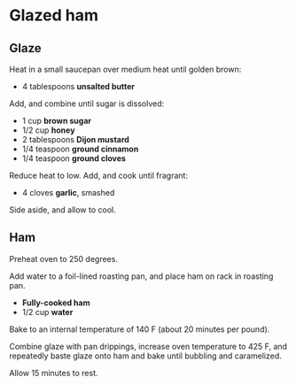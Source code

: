 # Glazed ham

## Glaze

Heat in a small saucepan over medium heat until golden brown:

- 4 tablespoons **unsalted butter**

Add, and combine until sugar is dissolved:

- 1 cup **brown sugar**
- 1/2 cup **honey**
- 2 tablespoons **Dijon mustard**
- 1/4 teaspoon **ground cinnamon**
- 1/4 teaspoon **ground cloves**

Reduce heat to low. Add, and cook until fragrant:

- 4 cloves **garlic**, smashed

Side aside, and allow to cool.

## Ham

Preheat oven to 250 degrees.

Add water to a foil-lined roasting pan, and place ham on rack in roasting pan.

- **Fully-cooked ham**
- 1/2 cup **water**

Bake to an internal temperature of 140 F (about 20 minutes per pound).

Combine glaze with pan drippings, increase oven temperature to 425 F, and repeatedly baste glaze onto ham and bake until bubbling and caramelized.

Allow 15 minutes to rest.
